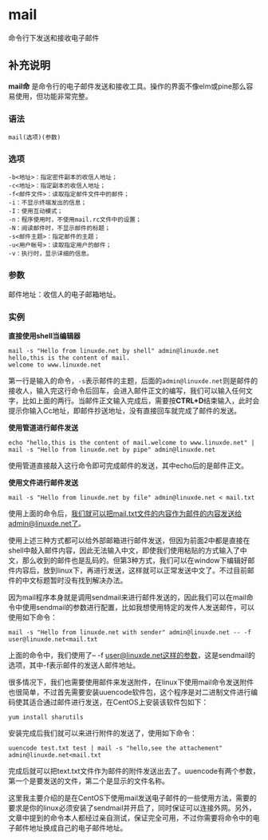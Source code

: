 mail
===

命令行下发送和接收电子邮件

## 补充说明

**mail命** 是命令行的电子邮件发送和接收工具。操作的界面不像elm或pine那么容易使用，但功能非常完整。

### 语法  

```
mail(选项)(参数)
```

### 选项  

```
-b<地址>：指定密件副本的收信人地址；
-c<地址>：指定副本的收信人地址；
-f<邮件文件>：读取指定邮件文件中的邮件；
-i：不显示终端发出的信息；
-I：使用互动模式；
-n：程序使用时，不使用mail.rc文件中的设置；
-N：阅读邮件时，不显示邮件的标题；
-s<邮件主题>：指定邮件的主题；
-u<用户帐号>：读取指定用户的邮件；
-v：执行时，显示详细的信息。
```

### 参数  

邮件地址：收信人的电子邮箱地址。

### 实例  

**直接使用shell当编辑器**

```
mail -s "Hello from linuxde.net by shell" admin@linuxde.net
hello,this is the content of mail.
welcome to www.linuxde.net
```

第一行是输入的命令，`-s`表示邮件的主题，后面的`admin@linuxde.net`则是邮件的接收人，输入完这行命令后回车，会进入邮件正文的编写，我们可以输入任何文字，比如上面的两行。当邮件正文输入完成后，需要按**CTRL+D**结束输入，此时会提示你输入Cc地址，即邮件抄送地址，没有直接回车就完成了邮件的发送。

**使用管道进行邮件发送**

```
echo "hello,this is the content of mail.welcome to www.linuxde.net" | mail -s "Hello from linuxde.net by pipe" admin@linuxde.net
```

使用管道直接敲入这行命令即可完成邮件的发送，其中echo后的是邮件正文。

**使用文件进行邮件发送**

```
mail -s "Hello from linuxde.net by file" admin@linuxde.net < mail.txt
```

使用上面的命令后，我们就可以把mail.txt文件的内容作为邮件的内容发送给admin@linuxde.net了。

使用上述三种方式都可以给外部邮箱进行邮件发送，但因为前面2中都是直接在shell中敲入邮件内容，因此无法输入中文，即使我们使用粘贴的方式输入了中文，那么收到的邮件也是乱码的。但第3种方式，我们可以在window下编辑好邮件内容后，放到linux下，再进行发送，这样就可以正常发送中文了。不过目前邮件的中文标题暂时没有找到解决办法。

因为mail程序本身就是调用sendmail来进行邮件发送的，因此我们可以在mail命令中使用sendmail的参数进行配置，比如我想使用特定的发件人发送邮件，可以使用如下命令：

```
mail -s "Hello from linuxde.net with sender" admin@linuxde.net -- -f user@linuxde.net<mail.txt
```

上面的命令中，我们使用了– -f user@linuxde.net这样的参数，这是sendmail的选项，其中-f表示邮件的发送人邮件地址。

很多情况下，我们也需要使用邮件来发送附件，在linux下使用mail命令发送附件也很简单，不过首先需要安装uuencode软件包，这个程序是对二进制文件进行编码使其适合通过邮件进行发送，在CentOS上安装该软件包如下：

```
yum install sharutils
```

安装完成后我们就可以来进行附件的发送了，使用如下命令：

```
uuencode test.txt test | mail -s "hello,see the attachement" admin@linuxde.net<mail.txt
```

完成后就可以把text.txt文件作为邮件的附件发送出去了。uuencode有两个参数，第一个是要发送的文件，第二个是显示的文件名称。

这里我主要介绍的是在CentOS下使用mail发送电子邮件的一些使用方法，需要的要求是你的linux必须安装了sendmail并开启了，同时保证可以连接外网。另外，文章中提到的命令本人都经过亲自测试，保证完全可用，不过你需要将命令中的电子邮件地址换成自己的电子邮件地址。